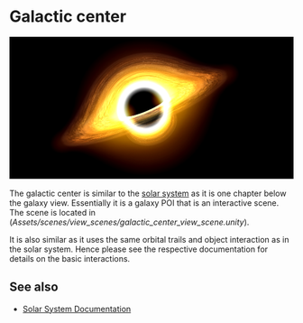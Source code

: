 # Galactic center

![Galactic center](Images/ge_vis_galactic_center.png)

The galactic center is similar to the [solar system](SolarSystem.md) as it is one chapter below the galaxy view. Essentially it is a galaxy POI that is an interactive scene. The scene is located in (*Assets/scenes/view_scenes/galactic_center_view_scene.unity*).

It is also similar as it uses the same orbital trails and object interaction as in the solar system. Hence please see the respective documentation for details on the basic interactions.

## See also

- [Solar System Documentation](SolarSystem.md)